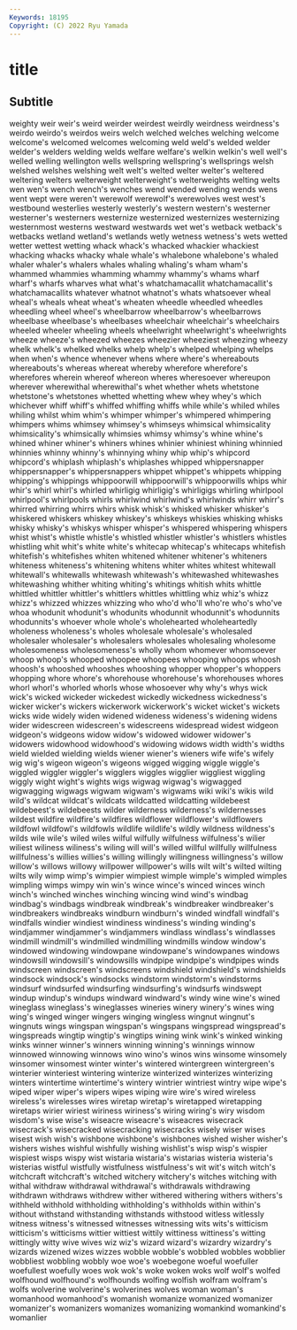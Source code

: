 ```yaml
---
Keywords: 18195
Copyright: (C) 2022 Ryu Yamada
---
```



# title

## Subtitle
weighty weir weir's weird weirder
weirdest weirdly weirdness weirdness's weirdo weirdo's weirdos weirs welch welched
welches welching welcome welcome's welcomed welcomes welcoming weld weld's welded
welder welder's welders welding welds welfare welfare's welkin welkin's well
well's welled welling wellington wells wellspring wellspring's wellsprings welsh welshed
welshes welshing welt welt's welted welter welter's weltered weltering welters
welterweight welterweight's welterweights welting welts wen wen's wench wench's wenches
wend wended wending wends wens went wept were weren't werewolf
werewolf's werewolves west west's westbound westerlies westerly westerly's western western's
westerner westerner's westerners westernize westernized westernizes westernizing westernmost westerns westward
westwards wet wet's wetback wetback's wetbacks wetland wetland's wetlands wetly
wetness wetness's wets wetted wetter wettest wetting whack whack's whacked
whackier whackiest whacking whacks whacky whale whale's whalebone whalebone's whaled
whaler whaler's whalers whales whaling whaling's wham wham's whammed whammies
whamming whammy whammy's whams wharf wharf's wharfs wharves what what's
whatchamacallit whatchamacallit's whatchamacallits whatever whatnot whatnot's whats whatsoever wheal wheal's
wheals wheat wheat's wheaten wheedle wheedled wheedles wheedling wheel wheel's
wheelbarrow wheelbarrow's wheelbarrows wheelbase wheelbase's wheelbases wheelchair wheelchair's wheelchairs wheeled
wheeler wheeling wheels wheelwright wheelwright's wheelwrights wheeze wheeze's wheezed wheezes
wheezier wheeziest wheezing wheezy whelk whelk's whelked whelks whelp whelp's
whelped whelping whelps when when's whence whenever whens where where's
whereabouts whereabouts's whereas whereat whereby wherefore wherefore's wherefores wherein whereof
whereon wheres wheresoever whereupon wherever wherewithal wherewithal's whet whether whets
whetstone whetstone's whetstones whetted whetting whew whey whey's which whichever
whiff whiff's whiffed whiffing whiffs while while's whiled whiles whiling
whilst whim whim's whimper whimper's whimpered whimpering whimpers whims whimsey
whimsey's whimseys whimsical whimsicality whimsicality's whimsically whimsies whimsy whimsy's whine
whine's whined whiner whiner's whiners whines whinier whiniest whining whinnied
whinnies whinny whinny's whinnying whiny whip whip's whipcord whipcord's whiplash
whiplash's whiplashes whipped whippersnapper whippersnapper's whippersnappers whippet whippet's whippets whipping
whipping's whippings whippoorwill whippoorwill's whippoorwills whips whir whir's whirl whirl's
whirled whirligig whirligig's whirligigs whirling whirlpool whirlpool's whirlpools whirls whirlwind
whirlwind's whirlwinds whirr whirr's whirred whirring whirrs whirs whisk whisk's
whisked whisker whisker's whiskered whiskers whiskey whiskey's whiskeys whiskies whisking
whisks whisky whisky's whiskys whisper whisper's whispered whispering whispers whist
whist's whistle whistle's whistled whistler whistler's whistlers whistles whistling whit
whit's white white's whitecap whitecap's whitecaps whitefish whitefish's whitefishes whiten
whitened whitener whitener's whiteners whiteness whiteness's whitening whitens whiter whites
whitest whitewall whitewall's whitewalls whitewash whitewash's whitewashed whitewashes whitewashing whither
whiting whiting's whitings whitish whits whittle whittled whittler whittler's whittlers
whittles whittling whiz whiz's whizz whizz's whizzed whizzes whizzing who
who'd who'll who're who's who've whoa whodunit whodunit's whodunits whodunnit
whodunnit's whodunnits whodunnits's whoever whole whole's wholehearted wholeheartedly wholeness wholeness's
wholes wholesale wholesale's wholesaled wholesaler wholesaler's wholesalers wholesales wholesaling wholesome
wholesomeness wholesomeness's wholly whom whomever whomsoever whoop whoop's whooped whoopee
whoopees whooping whoops whoosh whoosh's whooshed whooshes whooshing whopper whopper's
whoppers whopping whore whore's whorehouse whorehouse's whorehouses whores whorl whorl's
whorled whorls whose whosoever why why's whys wick wick's wicked
wickeder wickedest wickedly wickedness wickedness's wicker wicker's wickers wickerwork wickerwork's
wicket wicket's wickets wicks wide widely widen widened wideness wideness's
widening widens wider widescreen widescreen's widescreens widespread widest widgeon widgeon's
widgeons widow widow's widowed widower widower's widowers widowhood widowhood's widowing
widows width width's widths wield wielded wielding wields wiener wiener's
wieners wife wife's wifely wig wig's wigeon wigeon's wigeons wigged
wigging wiggle wiggle's wiggled wiggler wiggler's wigglers wiggles wigglier wiggliest
wiggling wiggly wight wight's wights wigs wigwag wigwag's wigwagged wigwagging
wigwags wigwam wigwam's wigwams wiki wiki's wikis wild wild's wildcat
wildcat's wildcats wildcatted wildcatting wildebeest wildebeest's wildebeests wilder wilderness wilderness's
wildernesses wildest wildfire wildfire's wildfires wildflower wildflower's wildflowers wildfowl wildfowl's
wildfowls wildlife wildlife's wildly wildness wildness's wilds wile wile's wiled
wiles wilful wilfully wilfulness wilfulness's wilier wiliest wiliness wiliness's wiling
will will's willed willful willfully willfulness willfulness's willies willies's willing
willingly willingness willingness's willow willow's willows willowy willpower willpower's wills
wilt wilt's wilted wilting wilts wily wimp wimp's wimpier wimpiest
wimple wimple's wimpled wimples wimpling wimps wimpy win win's wince
wince's winced winces winch winch's winched winches winching wincing wind
wind's windbag windbag's windbags windbreak windbreak's windbreaker windbreaker's windbreakers windbreaks
windburn windburn's winded windfall windfall's windfalls windier windiest windiness windiness's
winding winding's windjammer windjammer's windjammers windlass windlass's windlasses windmill windmill's
windmilled windmilling windmills window window's windowed windowing windowpane windowpane's windowpanes
windows windowsill windowsill's windowsills windpipe windpipe's windpipes winds windscreen windscreen's
windscreens windshield windshield's windshields windsock windsock's windsocks windstorm windstorm's windstorms
windsurf windsurfed windsurfing windsurfing's windsurfs windswept windup windup's windups windward
windward's windy wine wine's wined wineglass wineglass's wineglasses wineries winery
winery's wines wing wing's winged winger wingers winging wingless wingnut
wingnut's wingnuts wings wingspan wingspan's wingspans wingspread wingspread's wingspreads wingtip
wingtip's wingtips wining wink wink's winked winking winks winner winner's
winners winning winning's winnings winnow winnowed winnowing winnows wino wino's
winos wins winsome winsomely winsomer winsomest winter winter's wintered wintergreen
wintergreen's winterier winteriest wintering winterize winterized winterizes winterizing winters wintertime
wintertime's wintery wintrier wintriest wintry wipe wipe's wiped wiper wiper's
wipers wipes wiping wire wire's wired wireless wireless's wirelesses wires
wiretap wiretap's wiretapped wiretapping wiretaps wirier wiriest wiriness wiriness's wiring
wiring's wiry wisdom wisdom's wise wise's wiseacre wiseacre's wiseacres wisecrack
wisecrack's wisecracked wisecracking wisecracks wisely wiser wises wisest wish wish's
wishbone wishbone's wishbones wished wisher wisher's wishers wishes wishful wishfully
wishing wishlist's wisp wisp's wispier wispiest wisps wispy wist wistaria
wistaria's wistarias wisteria wisteria's wisterias wistful wistfully wistfulness wistfulness's wit
wit's witch witch's witchcraft witchcraft's witched witchery witchery's witches witching
with withal withdraw withdrawal withdrawal's withdrawals withdrawing withdrawn withdraws withdrew
wither withered withering withers withers's withheld withhold withholding withholding's withholds
within within's without withstand withstanding withstands withstood witless witlessly witness
witness's witnessed witnesses witnessing wits wits's witticism witticism's witticisms wittier
wittiest wittily wittiness wittiness's witting wittingly witty wive wives wiz
wiz's wizard wizard's wizardry wizardry's wizards wizened wizes wizzes wobble
wobble's wobbled wobbles wobblier wobbliest wobbling wobbly woe woe's woebegone
woeful woefuller woefullest woefully woes wok wok's woke woken woks
wolf wolf's wolfed wolfhound wolfhound's wolfhounds wolfing wolfish wolfram wolfram's
wolfs wolverine wolverine's wolverines wolves woman woman's womanhood womanhood's womanish
womanize womanized womanizer womanizer's womanizers womanizes womanizing womankind womankind's womanlier
